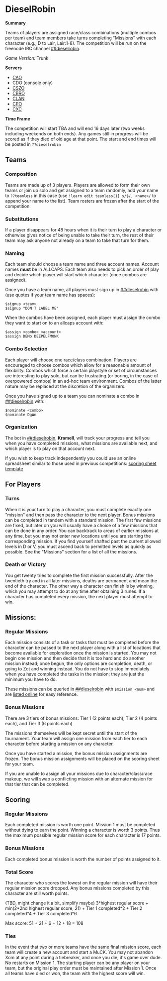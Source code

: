# DieselRobin

**Summary**

Teams of players are assigned race/class combinations (multiple combos per team)
and team members take turns completing "Missions" with each character (e.g., D
to Lair, Lair:1-8). The competition will be run on the freenode IRC channel [##dieselrobin](https://webchat.freenode.net/?channels=##dieselrobin).

*Game Version:* Trunk

**Servers**

* [CAO](http://crawl.akrasiac.org)
* CDO (console only)
* [CSZO](http://crawl.s-z.org)
* [CBRO](http://crawl.berotato.org)
* [CLAN](http://crawl.lantea.net:8080)
* [CPO](https://crawl.project357.org)
* [CXC](http://crawl.XTAHUA.com)

**Time Frame**

The competition will start TBA and will end 16 days later (two weeks including weekends on both ends). Any games still in progress will be scored as if they
died of old age at that point. The start and end times will be posted in
`??dieselrobin`

## Teams

### Composition

Teams are made up of 3 players. Players are allowed to form their
own teams or join up solo and get assigned to a team randomly, 
add your name to `??teamless` in this case (use `!learn edit teamless[1] s/$/, <name>/` to append your name to the list). 
Team rosters are frozen after the start of the competition. 

### Substitutions

If a player disappears for 48 hours when it is their turn to play a character or
otherwise gives notice of being unable to take their turn, the rest of their
team may ask anyone not already on a team to take that turn for them.

### Naming

Each team should choose a team name and three account names. Account
names **must** be in ALLCAPS. Each team also needs to pick an order of play and
decide which player will start which character (once combos are assigned).

Once you have a team name, all players must sign up in [##dieselrobin](https://webchat.freenode.net/?channels=##dieselrobin) with (use quotes if your team name has spaces):

	$signup <team>
	$signup "DON'T LABEL ME"

When the combos have been assigned, each player must assign the combo they want to start on to an allcaps account with:

	$assign <combo> <account>
	$assign DEMo DEEPELFMONK

### Combo Selection

Each player will choose one race/class combination. Players are
encouraged to choose combos which allow for a reasonable amount of flexibility.
Combos  which force a certain playstyle or set of circumstances are interesting
to play solo, but can be frustrating (or boring, in the case of overpowered
combos) in an ad-hoc team environment. Combos of the latter nature may be
replaced at the discretion of the organizers.

Once you have signed up to a team you can nominate a combo in [##dieselrobin](https://webchat.freenode.net/?channels=##dieselrobin) with:

	$nominate <combo>
	$nominate DgWn

### Organization

The bot in [##dieselrobin](https://webchat.freenode.net/?channels=##dieselrobin), **Kramell**, will track your progress and tell you when you have 
completed missions, what missions are available next, and which player is to play 
on that account next.

If you wish to keep track independently you could use an online spreadsheet 
similar to those used in previous competitions: [scoring sheet template](https://docs.google.com/spreadsheet/ccc?key=0AsDUl9FTpJmLdEh2ZnYtUlp3a3BESWJlUERqYklCdUE)

## For Players

### Turns

When it is your turn to play a character, you must complete exactly one
"mission" and then pass the character to the next player. Bonus missions can be
completed in tandem with a standard mission. The first few missions are fixed,
but later on you will usually have a choice of a few missions that can be done
in any order. You can backtrack to areas of earlier missions at any time, but
you may not enter new locations until you are starting the corresponding
mission. If you find yourself shafted past the current allowed levels in D or V,
you must ascend back to permitted levels as quickly as possible. See the
"Missions" section for a list of all the missions.

### Death or Victory

You get twenty tries to complete the first mission successfully. After the
twentieth try and in all later missions, deaths are permanent and mean the end
of the character. The other way a character can finish is by winning, which you
may attempt to do at any time after obtaining 3 runes. If a character has
completed every mission, the next player must attempt to win.


## Missions:

### Regular Missions

Each mission consists of a task or tasks that must be completed before
the character can be passed to the next player along with a list of locations
that become available for exploration once the mission is started. You may not
begin one mission and then decide that it is too hard and do another mission
instead; once begun, the only options are completion, death, or going to Zot and
winning instead. You do not have to stop immediately when you have completed the
tasks in the mission; they are just the minimum you have to do.

These missions can be queried in [##dieselrobin](https://webchat.freenode.net/?channels=##dieselrobin) with `$mission <num>` and are [listed online](./missions) for easy reference.


### Bonus Missions

There are 3 tiers of bonus missions: Tier 1 (2 points each), Tier 2 (4 points
each), and Tier 3 (6 points each)

The missions themselves will be kept secret until the start of the tournament.
Your team will assign one mission from each tier to each character before
starting a mission on any character.

Once you have started a mission, the bonus mission assignments are frozen.
The bonus mission assignments will be placed on the scoring sheet for your team.

If you are unable to assign all your missions due to character/class/race
makeup, we will swap a conflicting mission with an alternate mission for that
tier that can be completed.


## Scoring

### Regular Missions

Each completed mission is worth one point. Mission 1 must be completed without
dying to earn the point. Winning a character is worth 3 points. Thus the maximum
possible regular mission score for each character is 17 points. 

### Bonus Missions

Each completed bonus mission is worth the number of points assigned to it.

### Total Score

The character who scores the lowest on the regular mission will have their
regular mission score dropped. Any bonus missions completed by this character
are still worth points. 

(TBD, might change it a bit, simplify maybe)
3\*highest regular score + min(2\*2nd highest regular score, 21) + Tier 1 completed\*2 + Tier 2 completed\*4 + Tier 3 completed\*6
 
Max score: 51 + 21 + 6 + 12 + 18 = 108

### Ties

In the event that two or more teams have the same final mission score, each team
will create a new account and start a MuCK. You may not abandon Xom at any point
during a tiebreaker, and once you die, it's game over dude. No restarts on
Mission 1.  The starting player can be any player on your team, but the original
play order must be maintained after Mission 1. Once all teams have died or won,
the team with the highest score will win.